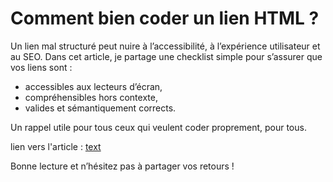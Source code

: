 # Comment bien coder un lien HTML ?

Un lien mal structuré peut nuire à l’accessibilité, à l’expérience utilisateur et au SEO. Dans cet article, je partage une checklist simple pour s’assurer que vos liens sont :

- accessibles aux lecteurs d’écran,
- compréhensibles hors contexte,
- valides et sémantiquement corrects.

Un rappel utile pour tous ceux qui veulent coder proprement, pour tous.

lien vers l'article : [text](lien)

Bonne lecture et n’hésitez pas à partager vos retours !
